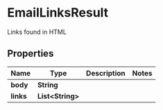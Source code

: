 

# EmailLinksResult

Links found in HTML
## Properties

Name | Type | Description | Notes
------------ | ------------- | ------------- | -------------
**body** | **String** |  | 
**links** | **List&lt;String&gt;** |  | 



